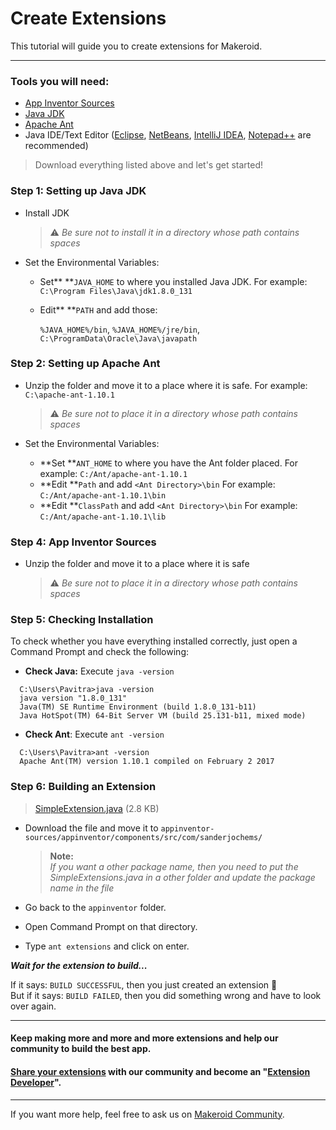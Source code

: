 # Create Extensions

This tutorial will guide you to create extensions for Makeroid.

---

### Tools you will need:

* [App Inventor Sources ](https://github.com/mit-cml/appinventor-sources)
* [Java JDK](http://www.oracle.com/technetwork/java/javase/downloads/index.html)
* [Apache Ant](http://ant.apache.org/bindownload.cgi)
* Java IDE/Text Editor \([Eclipse](http://www.eclipse.org/downloads/eclipse-packages/), [NetBeans](https://netbeans.org/downloads/), [IntelliJ IDEA](https://www.jetbrains.com/idea/download/), [Notepad++](https://notepad-plus-plus.org) are recommended\)

> Download everything listed above and let's get started!

### Step 1: Setting up Java JDK

* Install JDK

  > :warning: _Be sure not to install it in a directory whose path contains spaces_

* Set the Environmental Variables:

  * Set** **`JAVA_HOME` to where you installed Java JDK. For example: `C:\Program Files\Java\jdk1.8.0_131`
  * Edit** **`PATH` and add those:

    `%JAVA_HOME%/bin`, `%JAVA_HOME%/jre/bin`, `C:\ProgramData\Oracle\Java\javapath`

### Step 2: Setting up Apache Ant

* Unzip the folder and move it to a place where it is safe. For example: `C:\apache-ant-1.10.1`

  > :warning: _Be sure not to place it in a directory whose path contains spaces_

* Set the Environmental Variables:

  * **Set **`ANT_HOME` to where you have the Ant folder placed. For example: `C:/Ant/apache-ant-1.10.1`
  * **Edit **`Path` and add `<Ant Directory>\bin` For example: `C:/Ant/apache-ant-1.10.1\bin`
  * **Edit **`ClassPath` and add `<Ant Directory>\bin` For example: `C:/Ant/apache-ant-1.10.1\lib`

### Step 4: App Inventor Sources

* Unzip the folder and move it to a place where it is safe

  > :warning: _Be sure not to place it in a directory whose path contains spaces_

### Step 5: Checking Installation

To check whether you have everything installed correctly, just open a Command Prompt and check the following:

* **Check Java:** Execute `java -version`

```
  C:\Users\Pavitra>java -version
  java version "1.8.0_131"
  Java(TM) SE Runtime Environment (build 1.8.0_131-b11)
  Java HotSpot(TM) 64-Bit Server VM (build 25.131-b11, mixed mode)
```

* **Check Ant**: Execute `ant -version`

```
  C:\Users\Pavitra>ant -version
  Apache Ant(TM) version 1.10.1 compiled on February 2 2017
```

### Step 6: Building an Extension

> [SimpleExtension.java](https://community.makeroid.tk/uploads/default/original/1X/96d886facb10457bf2eb9c36e00947987a2fa25f.java) \(2.8 KB\)

* Download the file and move it to `appinventor-sources/appinventor/components/src/com/sanderjochems/`

  > **Note:**  
  > _If you want a other package name, then you need to put the SimpleExtensions.java in a other folder and update the package name in the file_

* Go back to the `appinventor` folder.

* Open Command Prompt on that directory.

* Type `ant extensions` and click on enter.

_**Wait for the extension to build...**_

If it says: `BUILD SUCCESSFUL`, then you just created an extension :tada:  
But if it says: `BUILD FAILED`, then you did something wrong and have to look over again.

---

#### Keep making more and more and more extensions and help our community to build the best app.

#### [Share your extensions](https://community.makeroid.tk/c/extensions) with our community and become an "[Extension Developer](https://community.makeroid.tk/badges/102/extension-developer)".

---

If you want more help, feel free to ask us on [Makeroid Community](https://community.makeroid.tk).

